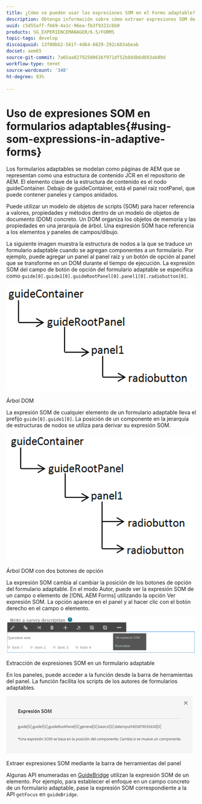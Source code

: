 ```yaml
---
title: ¿Cómo se pueden usar las expresiones SOM en el Forms adaptable?
description: Obtenga información sobre cómo extraer expresiones SOM de un panel en Forms adaptable.
uuid: c5d55aff-fb69-4a1c-96ea-fb3f9322cbb0
products: SG_EXPERIENCEMANAGER/6.5/FORMS
topic-tags: develop
discoiquuid: 13f00bb2-561f-4d64-8829-292c663abeab
docset: aem65
source-git-commit: 7a65aa82792500616f971df52b8ddb6d893ab89d
workflow-type: tm+mt
source-wordcount: '348'
ht-degree: 93%

---
```



# Uso de expresiones SOM en formularios adaptables{#using-som-expressions-in-adaptive-forms}

Los formularios adaptables se modelan como páginas de AEM que se representan como una estructura de contenido JCR en el repositorio de AEM. El elemento clave de la estructura de contenido es el nodo guideContainer. Debajo de guideContainer, está el panel raíz rootPanel, que puede contener paneles y campos anidados.

Puede utilizar un modelo de objetos de scripts (SOM) para hacer referencia a valores, propiedades y métodos dentro de un modelo de objetos de documento (DOM) concreto. Un DOM organiza los objetos de memoria y las propiedades en una jerarquía de árbol. Una expresión SOM hace referencia a los elementos y paneles de campos/dibujo.

La siguiente imagen muestra la estructura de nodos a la que se traduce un formulario adaptable cuando se agregan componentes a un formulario. Por ejemplo, puede agregar un panel al panel raíz y un botón de opción al panel que se transforme en un DOM durante el tiempo de ejecución. La expresión SOM del campo de botón de opción del formulario adaptable se especifica como `guide[0].guide1[0].guideRootPanel[0].panel1[0].radiobutton[0]`.

![Árbol DOM](assets/hierarchy.png)

Árbol DOM

La expresión SOM de cualquier elemento de un formulario adaptable lleva el prefijo `guide[0].guide1[0]`. La posición de un componente en la jerarquía de estructuras de nodos se utiliza para derivar su expresión SOM.

![Árbol DOM con dos botones de opción](assets/hierarchy_radio_button.png)

Árbol DOM con dos botones de opción

La expresión SOM cambia al cambiar la posición de los botones de opción del formulario adaptable. En el modo Autor, puede ver la expresión SOM de un campo o elemento de [!DNL AEM Forms] utilizando la opción Ver expresión SOM. La opción aparece en el panel y al hacer clic con el botón derecho en el campo o elemento.

![Extracción de expresiones SOM en un formulario adaptable](assets/som-expressions.png)

Extracción de expresiones SOM en un formulario adaptable

En los paneles, puede acceder a la función desde la barra de herramientas del panel. La función facilita los scripts de los autores de formularios adaptables.

![Extracción de expresiones SOM mediante la barra de herramientas del panel](assets/som-expression.png)

Extraer expresiones SOM mediante la barra de herramientas del panel

Algunas API enumeradas en [GuideBridge](https://helpx.adobe.com/es/aem-forms/6/javascript-api/GuideBridge.html) utilizan la expresión SOM de un elemento. Por ejemplo, para establecer el enfoque en un campo concreto de un formulario adaptable, pase la expresión SOM correspondiente a la API `getFocus` en `guideBridge`.
